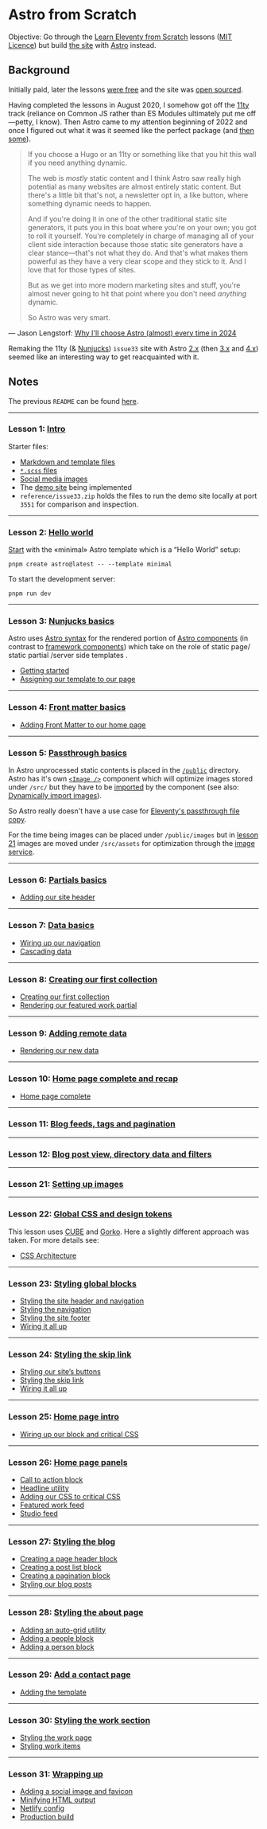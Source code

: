 # Astro from Scratch

Objective: Go through the [Learn Eleventy from Scratch](https://learneleventyfromscratch.com/) lessons ([MIT Licence](https://github.com/Andy-set-studio/learneleventyfromscratch.com#licence-mit-licence)) but build [the site](https://issue33.com/) with [Astro](https://docs.astro.build/en/getting-started/) instead.

## Background

Initially paid, later the lessons [were free](https://twitter.com/piccalilli_/status/1404403153890578432) and the site was [open sourced](https://piccalil.li/blog/learn-eleventy-from-scratch-is-now-open-source/).

Having completed the lessons in August 2020, I somehow got off the [11ty](https://www.11ty.dev/) track (reliance on Common JS rather than ES Modules ultimately put me off—petty, I know). Then Astro came to my attention beginning of 2022 and once I figured out what it was it seemed like the perfect package (and [then some](https://twitter.com/NFS__21/status/1517377812298342400)).

> If you choose a Hugo or an 11ty or something like that you hit this wall if you need anything dynamic.
>
> The web is _mostly_ static content and I think Astro saw really high potential as many websites are almost entirely static content.
> But there's a little bit that's not, a newsletter opt in, a like button, where something dynamic needs to happen.
>
> And if you're doing it in one of the other traditional static site generators, it puts you in this boat where you're on your own; you got to roll it yourself.
> You're completely in charge of managing all of your client side interaction because those static site generators have a clear stance—that's not what they do.
> And that's what makes them powerful as they have a very clear scope and they stick to it. And I love that for those types of sites.
>
> But as we get into more modern marketing sites and stuff, you're almost never going to hit that point where you don't need _anything_ dynamic.
>
> So Astro was very smart.

— Jason Lengstorf: [Why I'll choose Astro (almost) every time in 2024](https://youtu.be/kssIEqSJeMI?t=46)

Remaking the 11ty (& [Nunjucks](https://mozilla.github.io/nunjucks/)) `issue33` site with Astro [2.x](https://github.com/withastro/astro/releases/tag/astro%402.0.0) (then [3.x](https://github.com/withastro/astro/releases/tag/astro%403.0.0) and [4.x](https://github.com/withastro/astro/releases/tag/astro%404.0.0)) seemed like an interesting way to get reacquainted with it.

## Notes

The previous `README` can be found [here](docs/v00/README.md).

---

### Lesson 1: [Intro](https://learneleventyfromscratch.com/lesson/1.html)

Starter files:

- [Markdown and template files](https://piccalilli.s3.eu-west-2.amazonaws.com/eleventy-from-scratch/eleventy-from-scratch-starter-files.zip)
- [`*.scss` files](https://piccalilli.s3.eu-west-2.amazonaws.com/eleventy-from-scratch/eleventy-from-scratch-front-end-build-starter-files.zip)
- [Social media images](https://piccalilli.s3.eu-west-2.amazonaws.com/eleventy-from-scratch/eleventy-from-scratch-meta-images.zip)
- The [demo site](https://issue33.com/) being implemented
- `reference/issue33.zip` holds the files to run the demo site locally at port `3551` for comparison and inspection.

---

### Lesson 2: [Hello world](https://learneleventyfromscratch.com/lesson/2.html)

[Start](https://docs.astro.build/en/install/auto/) with the «minimal» Astro template which is a “Hello World” setup:

```shell
pnpm create astro@latest -- --template minimal
```

To start the development server:

```shell
pnpm run dev
```

---

### Lesson 3: [Nunjucks basics](https://learneleventyfromscratch.com/lesson/3.html)

Astro uses [Astro syntax](https://docs.astro.build/en/core-concepts/astro-syntax/) for the rendered portion of [Astro components](https://docs.astro.build/en/core-concepts/astro-components/#the-component-template) (in contrast to [framework components](https://docs.astro.build/en/core-concepts/framework-components/)) which take on the role of static page/ static partial /server side templates .

- [Getting started](docs/03/index.md#getting-started)
- [Assigning our template to our page](docs/03/index.md#assigning-our-template-to-our-page)

---

### Lesson 4: [Front matter basics](https://learneleventyfromscratch.com/lesson/4.html)

- [Adding Front Matter to our home page](docs/04/index.md#adding-front-matter-to-our-home-page)

---

### Lesson 5: [Passthrough basics](https://learneleventyfromscratch.com/lesson/5.html)

In Astro unprocessed static contents is placed in the [`/public`](https://docs.astro.build/en/core-concepts/project-structure/#public) directory. Astro has it's own [`<Image />`](https://docs.astro.build/en/guides/images/#image--astroassets) component which will optimize images stored under `/src/` but they have to be [imported](https://docs.astro.build/en/guides/imports/) by the component (see also: [Dynamically import images](https://docs.astro.build/en/recipes/dynamically-importing-images)).

So Astro really doesn't have a use case for [Eleventy's passthrough file copy](https://www.11ty.dev/docs/copy/).

For the time being images can be placed under `/public/images` but in [lesson 21](#lesson-21-setting-up-images) images are moved under `/src/assets` for optimization through the [image service](https://docs.astro.build/en/guides/images/#default-image-service).

---

### Lesson 6: [Partials basics](https://learneleventyfromscratch.com/lesson/6.html)

- [Adding our site header](docs/06/index.md#adding-our-site-header)

---

### Lesson 7: [Data basics](https://learneleventyfromscratch.com/lesson/7.html)

- [Wiring up our navigation](docs/07/index.md#wiring-up-our-navigation)
- [Cascading data](docs/07/index.md#cascading-data)

---

### Lesson 8: [Creating our first collection](https://learneleventyfromscratch.com/lesson/8.html)

- [Creating our first collection](docs/08/index.md#creating-our-first-collection)
- [Rendering our featured work partial](docs/08/index.md#rendering-our-featured-work-partial)

---

### Lesson 9: [Adding remote data](https://learneleventyfromscratch.com/lesson/9.html)

- [Rendering our new data](docs/09/index.md#rendering-our-new-data)

---

### Lesson 10: [Home page complete and recap](https://learneleventyfromscratch.com/lesson/10.html)

- [Home page complete](docs/10/index.md#home-page-complete)

---

### Lesson 11: [Blog feeds, tags and pagination](https://learneleventyfromscratch.com/lesson/11.html)

---

### Lesson 12: [Blog post view, directory data and filters](https://learneleventyfromscratch.com/lesson/12.html)

---

### Lesson 21: [Setting up images](https://learneleventyfromscratch.com/lesson/21.html)

---

### Lesson 22: [Global CSS and design tokens](https://learneleventyfromscratch.com/lesson/22.html)

This lesson uses [CUBE](https://cube.fyi/) and [Gorko](https://github.com/Andy-set-studio/gorko). Here a slightly different approach was taken. For more details see:

- [CSS Architecture](docs/css-architecture/index.md)

---

### Lesson 23: [Styling global blocks](https://learneleventyfromscratch.com/lesson/23.html)

- [Styling the site header and navigation](docs/23/index.md#styling-the-site-header-and-navigation)
- [Styling the navigation](docs/23/index.md#styling-the-navigation)
- [Styling the site footer](docs/23/index.md#styling-the-site-footer)
- [Wiring it all up](docs/23/index.md#wiring-it-all-up)

---

### Lesson 24: [Styling the skip link](https://learneleventyfromscratch.com/lesson/24.html)

- [Styling our site’s buttons](docs/24/index.md#styling-our-sites-buttons)
- [Styling the skip link](docs/24/index.md#styling-the-skip-link)
- [Wiring it all up](docs/24/index.md#wiring-it-all-up)

---

### Lesson 25: [Home page intro](https://learneleventyfromscratch.com/lesson/25.html)

- [Wiring up our block and critical CSS](docs/25/index.md#wiring-up-our-block-and-critical-css)

---

### Lesson 26: [Home page panels](https://learneleventyfromscratch.com/lesson/26.html)

- [Call to action block](docs/26/index.md#call-to-action-block)
- [Headline utility](docs/26/index.md#headline-utility)
- [Adding our CSS to critical CSS](docs/26/index.md#adding-our-css-to-critical-css)
- [Featured work feed](docs/26/index.md#featured-work-feed)
- [Studio feed](docs/26/index.md#studio-feed)

---

### Lesson 27: [Styling the blog](https://learneleventyfromscratch.com/lesson/27.html)

- [Creating a page header block](docs/27/index.md#creating-a-page-header-block)
- [Creating a post list block](docs/27/index.md#creating-a-post-list-block)
- [Creating a pagination block](docs/27/index.md#creating-a-pagination-block)
- [Styling our blog posts](docs/27/index.md#styling-our-blog-posts)

---

### Lesson 28: [Styling the about page](https://learneleventyfromscratch.com/lesson/28.html)

- [Adding an auto-grid utility](docs/28/index.md#adding-an-auto-grid-utility)
- [Adding a people block](docs/28/index.md#adding-a-people-block)
- [Adding a person block](docs/28/index.md#adding-a-person-block)

---

### Lesson 29: [Add a contact page](https://learneleventyfromscratch.com/lesson/29.html)

- [Adding the template](docs/29/index.md#adding-the-template)

---

### Lesson 30: [Styling the work section](https://learneleventyfromscratch.com/lesson/30.html)

- [Styling the work page](docs/30/index.md#styling-the-work-page)
- [Styling work items](docs/30/index.md#styling-work-items)

---

### Lesson 31: [Wrapping up](https://learneleventyfromscratch.com/lesson/31.html)

- [Adding a social image and favicon](docs/31/index.md#adding-a-social-image-and-favicon)
- [Minifying HTML output](docs/31/index.md#minifying-html-output)
- [Netlify config](docs/31/index.md#netlify-config)
- [Production build](docs/31/index.md#production-build)
